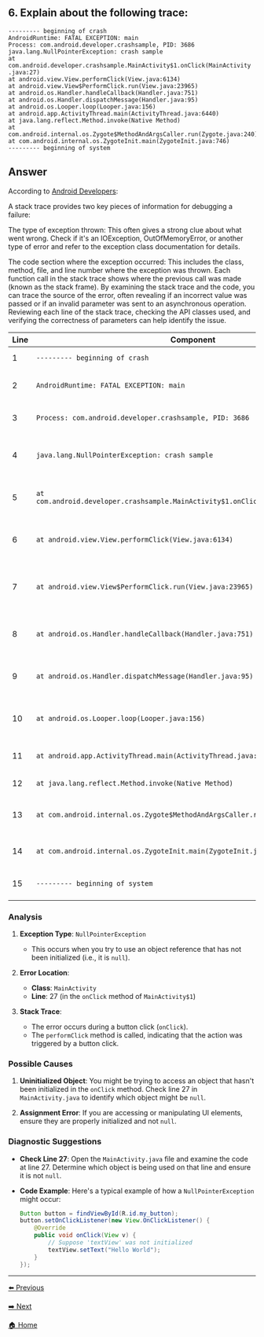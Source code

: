 ## 6. Explain about the following trace:

```
--------- beginning of crash
AndroidRuntime: FATAL EXCEPTION: main
Process: com.android.developer.crashsample, PID: 3686
java.lang.NullPointerException: crash sample
at
com.android.developer.crashsample.MainActivity$1.onClick(MainActivity
.java:27)
at android.view.View.performClick(View.java:6134)
at android.view.View$PerformClick.run(View.java:23965)
at android.os.Handler.handleCallback(Handler.java:751)
at android.os.Handler.dispatchMessage(Handler.java:95)
at android.os.Looper.loop(Looper.java:156)
at android.app.ActivityThread.main(ActivityThread.java:6440)
at java.lang.reflect.Method.invoke(Native Method)
at
com.android.internal.os.Zygote$MethodAndArgsCaller.run(Zygote.java:240)
at com.android.internal.os.ZygoteInit.main(ZygoteInit.java:746)
--------- beginning of system

```

## Answer

According to [Android Developers](https://developer.android.com/topic/performance/vitals/crash?hl=pt-br): 

A stack trace provides two key pieces of information for debugging a failure:

The type of exception thrown: This often gives a strong clue about what went wrong. Check if it's an IOException, OutOfMemoryError, or another type of error and refer to the exception class documentation for details.

The code section where the exception occurred: This includes the class, method, file, and line number where the exception was thrown. Each function call in the stack trace shows where the previous call was made (known as the stack frame). By examining the stack trace and the code, you can trace the source of the error, often revealing if an incorrect value was passed or if an invalid parameter was sent to an asynchronous operation. Reviewing each line of the stack trace, checking the API classes used, and verifying the correctness of parameters can help identify the issue.

| Line | Component | Explanation |
|------|-----------|-------------|
| 1    | `--------- beginning of crash` | Indicates the start of the crash log. |
| 2    | `AndroidRuntime: FATAL EXCEPTION: main` | Indicates a fatal exception has occurred in the main thread. |
| 3    | `Process: com.android.developer.crashsample, PID: 3686` | Specifies the process name and process ID where the crash occurred. |
| 4    | `java.lang.NullPointerException: crash sample` | The type of exception thrown is `NullPointerException`, with a message `crash sample`. |
| 5    | `at com.android.developer.crashsample.MainActivity$1.onClick(MainActivity.java:27)` | The exception occurred in the `onClick` method of an anonymous class inside `MainActivity` at line 27. |
| 6    | `at android.view.View.performClick(View.java:6134)` | The `performClick` method was called on a `View`, which triggered the `onClick` method. |
| 7    | `at android.view.View$PerformClick.run(View.java:23965)` | The `run` method of `View$PerformClick` was executed, which is responsible for performing the click action. |
| 8    | `at android.os.Handler.handleCallback(Handler.java:751)` | The `Handler` class's `handleCallback` method processed the message related to the click event. |
| 9    | `at android.os.Handler.dispatchMessage(Handler.java:95)` | The `dispatchMessage` method of `Handler` dispatched the click event to the appropriate handler. |
| 10   | `at android.os.Looper.loop(Looper.java:156)` | The `Looper`'s `loop` method kept the main thread running and processing messages. |
| 11   | `at android.app.ActivityThread.main(ActivityThread.java:6440)` | The `main` method of `ActivityThread` is the entry point of the application. |
| 12   | `at java.lang.reflect.Method.invoke(Native Method)` | A native method called via reflection was invoked. |
| 13   | `at com.android.internal.os.Zygote$MethodAndArgsCaller.run(Zygote.java:240)` | The `run` method of `Zygote$MethodAndArgsCaller` was executed, responsible for calling the `main` method. |
| 14   | `at com.android.internal.os.ZygoteInit.main(ZygoteInit.java:746)` | The `main` method of `ZygoteInit` initialized the Zygote process. |
| 15   | `--------- beginning of system` | Indicates the start of system logs or additional information. |



### Analysis
1. **Exception Type**: `NullPointerException`
   - This occurs when you try to use an object reference that has not been initialized (i.e., it is `null`).

2. **Error Location**:
   - **Class**: `MainActivity`
   - **Line**: 27 (in the `onClick` method of `MainActivity$1`)

3. **Stack Trace**:
   - The error occurs during a button click (`onClick`).
   - The `performClick` method is called, indicating that the action was triggered by a button click.

### Possible Causes
1. **Uninitialized Object**: You might be trying to access an object that hasn't been initialized in the `onClick` method. Check line 27 in `MainActivity.java` to identify which object might be `null`.

2. **Assignment Error**: If you are accessing or manipulating UI elements, ensure they are properly initialized and not `null`.

### Diagnostic Suggestions
- **Check Line 27**: Open the `MainActivity.java` file and examine the code at line 27. Determine which object is being used on that line and ensure it is not `null`.

- **Code Example**: Here's a typical example of how a `NullPointerException` might occur:
  ```java
  Button button = findViewById(R.id.my_button);
  button.setOnClickListener(new View.OnClickListener() {
      @Override
      public void onClick(View v) {
          // Suppose 'textView' was not initialized
          textView.setText("Hello World");
      }
  });

---


[⬅️ Previous](../Resposta%2005/Resposta05.md)

<!-- Next Button -->
[➡️ Next](../Resposta%2007/Resposta07.md)

<!-- Home Button -->
 [🏠 Home](../README.md)

